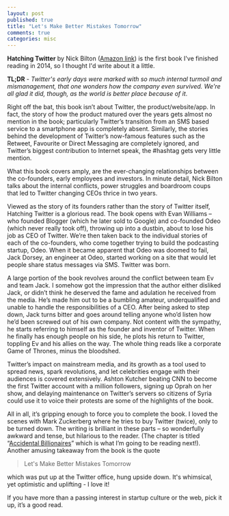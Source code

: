 ```yaml
---
layout: post
published: true
title: "Let's Make Better Mistakes Tomorrow"
comments: true
categories: misc
---
```


**Hatching Twitter** by Nick Bilton ([Amazon link](http://www.amazon.in/Hatching-Twitter-Nick-Bilton/dp/1444761951/ref=sr_1_1?s=books&ie=UTF8&qid=1391504704&sr=1-1&keywords=hatching+twitter)) is the first book I've finished reading in 2014, so I thought I'd write about it a little.

**TL;DR** - _Twitter's early days were marked with so much internal turmoil and mismanagement, that one wonders how the company even survived. We're all glad it did, though, as the world is better place because of it_.

Right off the bat, this book isn’t about Twitter, the product/website/app. In fact, the story of how the product matured over the years gets almost no mention in the book; particularly Twitter’s transition from an SMS based service to a smartphone app is completely absent.  Similarly, the stories behind the development of Twitter’s now-famous features such as the Retweet, Favourite or Direct Messaging are completely ignored, and Twitter’s biggest contribution to Internet speak, the #hashtag gets very little mention.

What this book covers amply, are the ever-changing relationships between the co-founders, early employees and investors. In minute detail, Nick Bilton talks about the internal conflicts, power struggles and boardroom coups that led to Twitter changing CEOs thrice in two years.

Viewed as the story of its founders rather than the story of Twitter itself, Hatching Twitter is a glorious read. The book opens with Evan Williams – who founded Blogger (which he later sold to Google) and co-founded Odeo (which never really took off), throwing up into a dustbin, about to lose his job as CEO of Twitter. We’re then taken back to the individual stories of each of the co-founders, who come together trying to build the podcasting startup, Odeo. When it became apparent that Odeo was doomed to fail, Jack Dorsey, an engineer at Odeo, started working on a site that would let people share status messages via SMS. Twitter was born.

A large portion of the book revolves around the conflict between team Ev and team Jack. I somehow got the impression that the author either disliked Jack, or didn’t think he deserved the fame and adulation he received from the media.  He’s made him out to be a bumbling amateur, underqualified and unable to handle the responsibilities of a CEO. After being asked to step down, Jack turns bitter and goes around telling anyone who’d listen how he’d been screwed out of his own company. Not content with the sympathy, he starts referring to himself as the founder and inventor of Twitter. When he finally has enough people on his side, he plots his return to Twitter, toppling Ev and his allies on the way. The whole thing reads like a corporate Game of Thrones, minus the bloodshed.

Twitter’s impact on mainstream media, and its growth as a tool used to spread news, spark revolutions, and let celebrities engage with their audiences is covered extensively. Ashton Kutcher beating CNN to become the first Twitter account with a million followers, signing up Oprah on her show, and delaying maintenance on Twitter’s servers so citizens of Syria could use it to voice their protests are some of the highlights of the book.

All in all, it’s gripping enough to force you to complete the book. I loved the scenes with Mark Zuckerberg where he tries to buy Twitter (twice), only to be turned down. The writing is brilliant in these parts – so wonderfully awkward and tense, but hilarious to the reader.  (The chapter is titled “[Accidental Billionaires](http://www.amazon.in/Accidental-Billionaires-Betrayal-Founding-Facebook/dp/0099551233/ref=sr_1_1?s=books&ie=UTF8&qid=1391504737&sr=1-1&keywords=accidental+billionaires)” which is what I’m going to be reading next!). Another amusing takeaway from the book is the quote

> Let's Make Better Mistakes Tomorrow

which was put up at the Twitter office, hung upside down. It's whimsical, yet optimistic and uplifting - I love it!

If you have more than a passing interest in startup culture or the web, pick it up, it’s a good read.